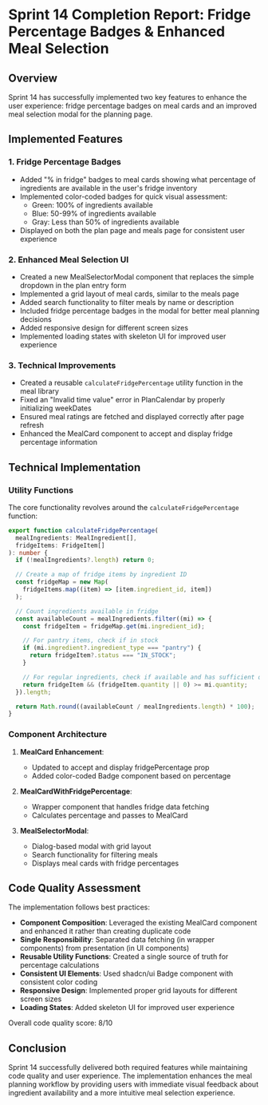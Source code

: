 # Sprint 14 Completion Report: Fridge Percentage Badges & Enhanced Meal Selection

## Overview

Sprint 14 has successfully implemented two key features to enhance the user experience: fridge percentage badges on meal cards and an improved meal selection modal for the planning page.

## Implemented Features

### 1. Fridge Percentage Badges

- Added "% in fridge" badges to meal cards showing what percentage of ingredients are available in the user's fridge inventory
- Implemented color-coded badges for quick visual assessment:
  - Green: 100% of ingredients available
  - Blue: 50-99% of ingredients available
  - Gray: Less than 50% of ingredients available
- Displayed on both the plan page and meals page for consistent user experience

### 2. Enhanced Meal Selection UI

- Created a new MealSelectorModal component that replaces the simple dropdown in the plan entry form
- Implemented a grid layout of meal cards, similar to the meals page
- Added search functionality to filter meals by name or description
- Included fridge percentage badges in the modal for better meal planning decisions
- Added responsive design for different screen sizes
- Implemented loading states with skeleton UI for improved user experience

### 3. Technical Improvements

- Created a reusable `calculateFridgePercentage` utility function in the meal library
- Fixed an "Invalid time value" error in PlanCalendar by properly initializing weekDates
- Ensured meal ratings are fetched and displayed correctly after page refresh
- Enhanced the MealCard component to accept and display fridge percentage information

## Technical Implementation

### Utility Functions

The core functionality revolves around the `calculateFridgePercentage` function:

```typescript
export function calculateFridgePercentage(
  mealIngredients: MealIngredient[],
  fridgeItems: FridgeItem[]
): number {
  if (!mealIngredients?.length) return 0;

  // Create a map of fridge items by ingredient ID
  const fridgeMap = new Map(
    fridgeItems.map((item) => [item.ingredient_id, item])
  );

  // Count ingredients available in fridge
  const availableCount = mealIngredients.filter((mi) => {
    const fridgeItem = fridgeMap.get(mi.ingredient_id);

    // For pantry items, check if in stock
    if (mi.ingredient?.ingredient_type === "pantry") {
      return fridgeItem?.status === "IN_STOCK";
    }

    // For regular ingredients, check if available and has sufficient quantity
    return fridgeItem && (fridgeItem.quantity || 0) >= mi.quantity;
  }).length;

  return Math.round((availableCount / mealIngredients.length) * 100);
}
```

### Component Architecture

1. **MealCard Enhancement**:

   - Updated to accept and display fridgePercentage prop
   - Added color-coded Badge component based on percentage

2. **MealCardWithFridgePercentage**:

   - Wrapper component that handles fridge data fetching
   - Calculates percentage and passes to MealCard

3. **MealSelectorModal**:
   - Dialog-based modal with grid layout
   - Search functionality for filtering meals
   - Displays meal cards with fridge percentages

## Code Quality Assessment

The implementation follows best practices:

- **Component Composition**: Leveraged the existing MealCard component and enhanced it rather than creating duplicate code
- **Single Responsibility**: Separated data fetching (in wrapper components) from presentation (in UI components)
- **Reusable Utility Functions**: Created a single source of truth for percentage calculations
- **Consistent UI Elements**: Used shadcn/ui Badge component with consistent color coding
- **Responsive Design**: Implemented proper grid layouts for different screen sizes
- **Loading States**: Added skeleton UI for improved user experience

Overall code quality score: 8/10

## Conclusion

Sprint 14 successfully delivered both required features while maintaining code quality and user experience. The implementation enhances the meal planning workflow by providing users with immediate visual feedback about ingredient availability and a more intuitive meal selection experience.
